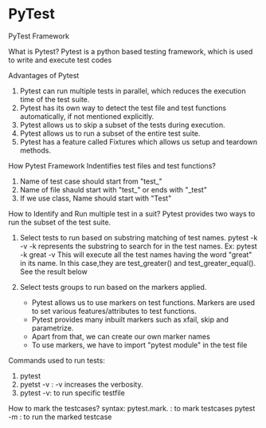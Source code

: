 # PyTest
PyTest Framework

What is Pytest?
Pytest is a python based testing framework, which is used to write and execute test codes

Advantages of Pytest
 1. Pytest can run multiple tests in parallel, which reduces the execution time of the test suite.
 2. Pytest has its own way to detect the test file and test functions automatically, if not mentioned explicitly.
 3. Pytest allows us to skip a subset of the tests during execution.
 4. Pytest allows us to run a subset of the entire test suite.
 5. Pytest has a feature called Fixtures which allows us setup and teardown methods.

How Pytest Framework Indentifies test files and test functions?
 1. Name of test case should start from "test_"
 2. Name of file shauld start with "test_" or ends with "_test"
 3. If we use class, Name should start with "Test"

How to Identify and Run multiple test in a suit?
 Pytest provides two ways to run the subset of the test suite.
  1. Select tests to run based on substring matching of test names.
     pytest -k <substring> -v
     -k <substring> represents the substring to search for in the test names.
     Ex: pytest -k great -v
     This will execute all the test names having the word "great" in its name. In this case,they are test_greater() and test_greater_equal(). See the result below
     
  2. Select tests groups to run based on the markers applied.
     - Pytest allows us to use markers on test functions. Markers are used to set various features/attributes to test functions.
     - Pytest provides many inbuilt markers such as xfail, skip and parametrize.
     - Apart from that, we can create our own marker names
     - To use markers, we have to import "pytest module" in the test file

Commands used to run tests:
  1. pytest
  2. pyetst -v : -v increases the verbosity.
  3. pytest <filename> -v: to run specific testfile

How to mark the testcases?
syntax: pytest.mark.<markname> : to mark testcases
        pytest -m <markname> : to run the marked testcase


       


